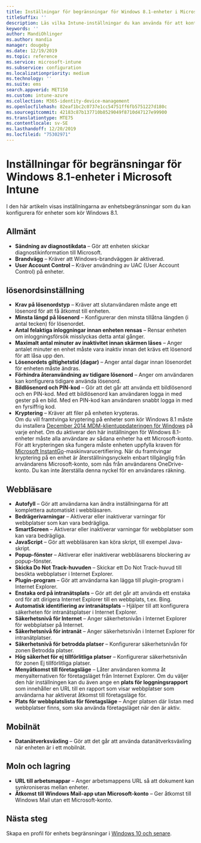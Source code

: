 ```yaml
---
title: Inställningar för begränsningar för Windows 8.1-enheter i Microsoft Intune – Azure | Microsoft Docs
titleSuffix: ''
description: Läs vilka Intune-inställningar du kan använda för att kontrollera enhetsinställningar och funktioner på enheter som kör Windows 8.1.
keywords: ''
author: MandiOhlinger
ms.author: mandia
manager: dougeby
ms.date: 12/19/2019
ms.topic: reference
ms.service: microsoft-intune
ms.subservice: configuration
ms.localizationpriority: medium
ms.technology: ''
ms.suite: ems
search.appverid: MET150
ms.custom: intune-azure
ms.collection: M365-identity-device-management
ms.openlocfilehash: 82eaf1bc2c0737e1cc54751ff6fb5751227d180c
ms.sourcegitcommit: 42183c87b137710b8529049f8710d47127e99900
ms.translationtype: MTE75
ms.contentlocale: sv-SE
ms.lasthandoff: 12/20/2019
ms.locfileid: "75302971"
---
```

# <a name="microsoft-intune-windows-81-device-restriction-settings"></a>Inställningar för begränsningar för Windows 8.1-enheter i Microsoft Intune

I den här artikeln visas inställningarna av enhetsbegränsningar som du kan konfigurera för enheter som kör Windows 8.1.

## <a name="general"></a>Allmänt

- **Sändning av diagnostikdata** – Gör att enheten skickar diagnostikinformation till Microsoft.
- **Brandvägg** – Kräver att Windows-brandväggen är aktiverad.
- **User Account Control** – Kräver användning av UAC (User Account Control) på enheter.

## <a name="password"></a>lösenordsinställning
- **Krav på lösenordstyp** – Kräver att slutanvändaren måste ange ett lösenord för att få åtkomst till enheten.
- **Minsta längd på lösenord** – Konfigurerar den minsta tillåtna längden (i antal tecken) för lösenordet.
- **Antal felaktiga inloggningar innan enheten rensas** – Rensar enheten om inloggningsförsök misslyckas detta antal gånger.
- **Maximalt antal minuter av inaktivitet innan skärmen låses** – Anger antalet minuter en enhet måste vara inaktiv innan det krävs ett lösenord för att låsa upp den.
- **Lösenordets giltighetstid (dagar)** – Anger antal dagar innan lösenordet för enheten måste ändras.
- **Förhindra återanvändning av tidigare lösenord** – Anger om användaren kan konfigurera tidigare använda lösenord.
- **Bildlösenord och PIN-kod** – Gör att det går att använda ett bildlösenord och en PIN-kod. Med ett bildlösenord kan användaren logga in med gester på en bild. Med en PIN-kod kan användaren snabbt logga in med en fyrsiffrig kod.
- **Kryptering** – Kräver att filer på enheten krypteras.<br>Om du vill framtvinga kryptering på enheter som kör Windows 8.1 måste du installera [December 2014 MDM-klientuppdateringen för Windows](https://support.microsoft.com/kb/3013816) på varje enhet.
Om du aktiverar den här inställningen för Windows 8.1-enheter måste alla användare av sådana enheter ha ett Microsoft-konto.
För att krypteringen ska fungera måste enheten uppfylla kraven för [Microsoft InstantGo](https://blogs.windows.com/windowsexperience/2014/06/19/instantgo-a-better-way-to-sleep/#IBHULcTfI4PokO8X.97)-maskinvarucertifiering.
När du framtvingar kryptering på en enhet är återställningsnyckeln enbart tillgänglig från användarens Microsoft-konto, som nås från användarens OneDrive-konto. Du kan inte återställa denna nyckel för en användares räkning. 

## <a name="browser"></a>Webbläsare
- **Autofyll** – Gör att användarna kan ändra inställningarna för att komplettera automatiskt i webbläsaren.
- **Bedrägerivarningar** – Aktiverar eller inaktiverar varningar för webbplatser som kan vara bedrägliga.
- **SmartScreen** – Aktiverar eller inaktiverar varningar för webbplatser som kan vara bedrägliga.
- **JavaScript** – Gör att webbläsaren kan köra skript, till exempel Java-skript.
- **Popup-fönster** – Aktiverar eller inaktiverar webbläsarens blockering av popup-fönster.
- **Skicka Do Not Track-huvuden** – Skickar ett Do Not Track-huvud till besökta webbplatser i Internet Explorer.
- **Plugin-program** – Gör att användarna kan lägga till plugin-program i Internet Explorer.
- **Enstaka ord på intranätsplats** – Gör att det går att använda ett enstaka ord för att dirigera Internet Explorer till en webbplats, t.ex. Bing.
- **Automatisk identifiering av intranätsplats** – Hjälper till att konfigurera säkerheten för intranätsplatser i Internet Explorer.
- **Säkerhetsnivå för Internet** – Anger säkerhetsnivån i Internet Explorer för webbplatser på Internet.
- **Säkerhetsnivå för intranät** – Anger säkerhetsnivån i Internet Explorer för intranätplatser.
- **Säkerhetsnivå för betrodda platser** – Konfigurerar säkerhetsnivån för zonen Betrodda platser.
- **Hög säkerhet för ej tillförlitliga platser** – Konfigurerar säkerhetsnivån för zonen Ej tillförlitliga platser.
- **Menyåtkomst till företagsläge** – Låter användaren komma åt menyalternativen för företagsläget från Internet Explorer.
Om du väljer den här inställningen kan du även ange en **plats för loggningsrapport** som innehåller en URL till en rapport som visar webbplatser som användarna har aktiverat åtkomst till företagsläge för.
- **Plats för webbplatslista för företagsläge** – Anger platsen där listan med webbplatser finns, som ska använda företagsläget när den är aktiv.

## <a name="cellular"></a>Mobilnät
- **Datanätverksväxling** – Gör att det går att använda datanätverksväxling när enheten är i ett mobilnät.

## <a name="cloud-and-storage"></a>Moln och lagring
- **URL till arbetsmappar** – Anger arbetsmappens URL så att dokument kan synkroniseras mellan enheter.
- **Åtkomst till Windows Mail-app utan Microsoft-konto** – Ger åtkomst till Windows Mail utan ett Microsoft-konto.

## <a name="next-steps"></a>Nästa steg

Skapa en profil för enhets begränsningar i [Windows 10 och senare](device-restrictions-windows-10.md).
